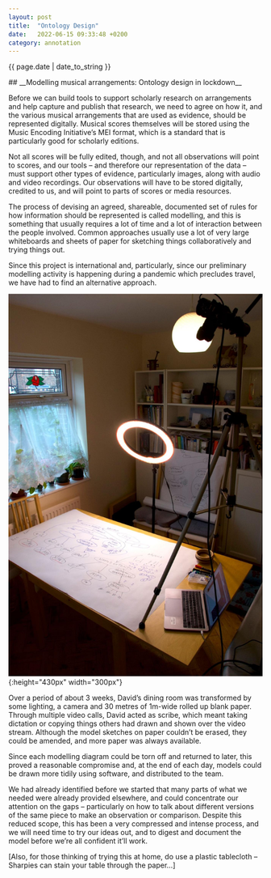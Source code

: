 ```yaml
---
layout: post
title:  "Ontology Design"
date:   2022-06-15 09:33:48 +0200
category: annotation
---
```

<p>{{ page.date | date_to_string }}</p>
## __Modelling musical arrangements: Ontology design in lockdown__

Before we can build tools to support scholarly research on arrangements and help capture and publish that research, we need to agree on how it, and the various musical arrangements that are used as evidence, should be represented digitally. Musical scores themselves will be stored using the Music Encoding Initiative’s MEI format, which is a standard that is particularly good for scholarly editions.

Not all scores will be fully edited, though, and not all observations will point to scores, and our tools – and therefore our representation of the data – must support other types of evidence, particularly images, along with audio and video recordings. Our observations will have to be stored digitally, credited to us, and will point to parts of scores or media resources.

The process of devising an agreed, shareable, documented set of rules for how information should be represented is called modelling, and this is something that usually requires a lot of time and a lot of interaction between the people involved. Common approaches usually use a lot of very large whiteboards and sheets of paper for sketching things collaboratively and trying things out.

Since this project is international and, particularly, since our preliminary modelling activity is happening during a pandemic which precludes travel, we have had to find an alternative approach.

![Butcher paper whiteboard for remote modelling](/assets/img/remoteModelling.jpg){:height="430px" width="300px"}

Over a period of about 3 weeks, David’s dining room was transformed by some lighting, a camera and 30 metres of 1m-wide rolled up blank paper. Through multiple video calls, David acted as scribe, which meant taking dictation or copying things others had drawn and shown over the video stream. Although the model sketches on paper couldn’t be erased, they could be amended, and more paper was always available.

Since each modelling diagram could be torn off and returned to later, this proved a reasonable compromise and, at the end of each day, models could be drawn more tidily using software, and distributed to the team.

We had already identified before we started that many parts of what we needed were already provided elsewhere, and could concentrate our attention on the gaps – particularly on how to talk about different versions of the same piece to make an observation or comparison. Despite this reduced scope, this has been a very compressed and intense process, and we will need time to try our ideas out, and to digest and document the model before we’re all confident it’ll work.

[Also, for those thinking of trying this at home, do use a plastic tablecloth – Sharpies can stain your table through the paper…]
